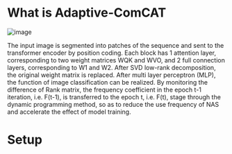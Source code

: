 # What is Adaptive-ComCAT
![image](https://github.com/user-attachments/assets/f76eef9c-f4a1-4920-b428-704dcf0bd439)

The input image is segmented into patches of the sequence and sent to the transformer encoder by position coding. Each block has 1 attention layer, corresponding to two weight matrices WQK and WVO, and 2 full connection layers, corresponding to W1 and W2. After SVD low-rank decomposition, the original weight matrix is replaced. After multi layer perceptron (MLP), the function of image classification can be realized. By monitoring the difference of Rank matrix, the frequency coefficient in the epoch t-1 iteration, i.e. F(t-1), is transferred to the epoch t, i.e. F(t), stage through the dynamic programming method, so as to reduce the use frequency of NAS and accelerate the effect of model training.
# Setup
